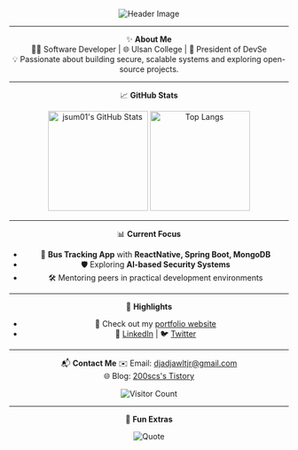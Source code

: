 <div align="center">

![Header Image](https://capsule-render.vercel.app/api?type=waving&height=200&color=gradient&text=Welcome%20to%20jsum01's%20World!&fontColor=FFFFFF&fontSize=50&animation=twinkling)

---

✨ **About Me**  
👨‍💻 Software Developer | 🌐 Ulsan College | 🚀 President of DevSe  
💡 Passionate about building secure, scalable systems and exploring open-source projects.  

---

📈 **GitHub Stats**
  
<p align="center">
  <img src="https://github-readme-stats.vercel.app/api?username=jsum01&show_icons=true&theme=radical&hide=issues" alt="jsum01's GitHub Stats" height="180px"/>
  <img src="https://github-readme-stats.vercel.app/api/top-langs/?username=jsum01&layout=compact&theme=radical" alt="Top Langs" height="180px"/>
</p>

---

📊 **Current Focus**  
- 🚌 **Bus Tracking App** with **ReactNative, Spring Boot, MongoDB**  
- 🛡️ Exploring **AI-based Security Systems**  
- 🛠️ Mentoring peers in practical development environments  

---

🌟 **Highlights**
  
- 🔗 Check out my [portfolio website](https://yourwebsite.com)  
- 💼 [LinkedIn](https://www.linkedin.com/in/jsum01) | 🐦 [Twitter](https://twitter.com/jsum01)  

---

📬 **Contact Me**
✉️ Email: [djadjawltjr@gmail.com](mailto:djadjawltjr@gmail.com)  
🌐 Blog: [200scs's Tistory](https://jsum01.tistory.com)  

![Visitor Count](https://hits.seeyoufarm.com/api/count/incr/badge.svg?url=https%3A%2F%2Fgithub.com%2Fjsum01&count_bg=%2379C83D&title_bg=%23555555&icon=github.svg&icon_color=%23E7E7E7&title=Visitors&edge_flat=false)

---

🌈 **Fun Extras**

![Quote](https://quotes-github-readme.vercel.app/api?type=horizontal&theme=dark)  
<!-- Optional: Add a personal motto or favorite quote here -->

</div>
